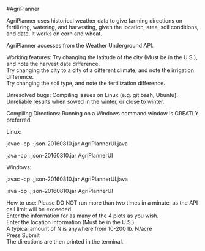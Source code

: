 #AgriPlanner


AgriPlanner uses historical weather data to give farming directions on fertilizing, watering, and harvesting, given the location, area, soil conditions, and date. It works on corn and wheat.  

AgriPlanner accesses from the Weather Underground API.  

Working features:
Try changing the latitude of the city (Must be in the U.S.), and note the harvest date difference.  
Try changing the city to a city of a different climate, and note the irrigation difference.  
Try changing the soil type, and note the fertilization difference.  


Unresolved bugs:
Compiling issues on Linux (e.g. git bash, Ubuntu).  
Unreliable results when sowed in the winter, or close to winter.  

Compiling Directions:
Running on a Windows command window is GREATLY preferred.  

Linux:

javac -cp .:json-20160810.jar AgriPlannerUI.java

java -cp .:json-20160810.jar AgriPlannerUI

Windows:

javac -cp .;json-20160810.jar AgriPlannerUI.java

java -cp .;json-20160810.jar AgriPlannerUI


How to use:
Please DO NOT run more than two times in a minute, as the API call limit will be exceeded.   
Enter the information for as many of the 4 plots as you wish.  
Enter the location information (Must be in the U.S.)  
A typical amount of N is anywhere from 10-200 lb. N/acre  
Press Submit  
The directions are then printed in the terminal.  
